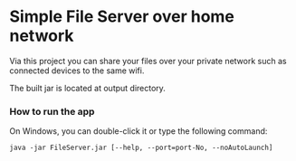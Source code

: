 # Simple File Server over home network

Via this project you can share your files over your private network such as connected devices to the same wifi.

The built jar is located at output directory.

### How to run the app
On Windows, you can double-click it or type the following command:

``java -jar FileServer.jar [--help, --port=port-No, --noAutoLaunch]``